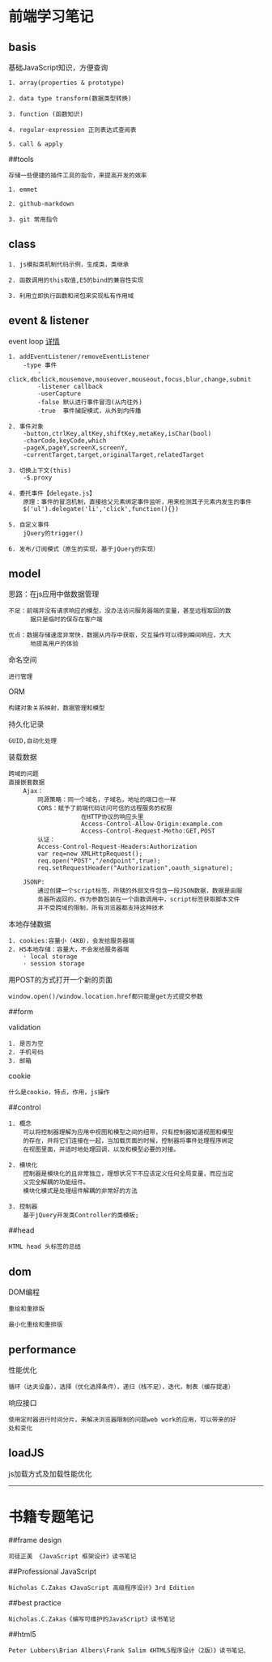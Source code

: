 前端学习笔记
====================

## basis

基础JavaScript知识，方便查询

	1. array(properties & prototype)

	2. data type transform(数据类型转换)

	3. function (函数知识)

	4. regular-expression 正则表达式查阅表

	5. call & apply

##tools

	存储一些便捷的插件工具的指令，来提高开发的效率

	1. emmet

	2. github-markdown

	3. git 常用指令
## class

	1. js模拟类机制代码示例，生成类，类继承

	2. 函数调用的this取值,E5的bind的兼容性实现

	3. 利用立即执行函数和闭包来实现私有作用域

## event & listener

event loop [详情](http://www.ruanyifeng.com/blog/2013/10/event_loop.html)

	1. addEventListener/removeEventListener
		-type 事件
			-click,dbclick,mousemove,mouseover,mouseout,focus,blur,change,submit
			-listener callback
			-userCapture
			-false 默认进行事件冒泡(从内往外)
			-true  事件捕捉模式，从外到内传播

	2. 事件对象
		-button,ctrlKey,altKey,shiftKey,metaKey,isChar(bool)
		-charCode,keyCode,which
		-pageX,pageY,screenX,screenY,
		-currentTarget,target,originalTarget,relatedTarget

	3. 切换上下文(this)
		-$.proxy

	4. 委托事件【delegate.js】
		原理：事件的冒泡机制，直接给父元素绑定事件监听，用来检测其子元素内发生的事件
		$('ul').delegate('li','click',function(){})

	5. 自定义事件
		jQuery的trigger()

	6. 发布/订阅模式（原生的实现，基于jQuery的实现）

## model

 思路：在js应用中做数据管理

	不足：前端并没有请求响应的模型，没办法访问服务器端的变量，甚至远程取回的数
		  据只是临时的保存在客户端

	优点：数据存储速度非常快，数据从内存中获取，交互操作可以得到瞬间响应，大大
		  地提高用户的体验

 命名空间

	进行管理

ORM

	构建对象关系映射，数据管理和模型

持久化记录

	GUID,自动化处理

装载数据

	跨域的问题
	直接嵌套数据
		Ajax：
			同源策略：同一个域名，子域名，地址的端口也一样
			CORS：赋予了前端代码访问可信的远程服务的权限
						在HTTP协议的响应头里
						Access-Control-Allow-Origin:example.com
						Access-Control-Request-Metho:GET,POST
			认证：
			Access-Control-Request-Headers:Authorization
			var req=new XMLHttpRequest();
			req.open("POST","/endpoint",true);
			req.setRequestHeader("Authorization",oauth_signature);

		JSONP:
			通过创建一个script标签，所辖的外部文件包含一段JSON数据，数据是由服
			务器所返回的，作为参数包装在一个函数调用中，script标签获取脚本文件
			并不受跨域的限制，所有浏览器都支持这种技术

本地存储数据

	1. cookies:容量小（4KB），会发给服务器端
	2. H5本地存储：容量大，不会发给服务器端
		· local storage
		· session storage

用POST的方式打开一个新的页面

	window.open()/window.location.href都只能是get方式提交参数

##form

validation

	1. 是否为空
	2. 手机号码
	3. 邮箱

cookie

	什么是cookie，特点，作用，js操作

##control

	1. 概念
		可以将控制器理解为应用中视图和模型之间的纽带，只有控制器知道视图和模型
		的存在，并将它们连接在一起，当加载页面的时候，控制器将事件处理程序绑定
		在视图里面，并适时地处理回调，以及和模型必要的对接。

	2. 模块化
		控制器是模块化的且非常独立，理想状况下不应该定义任何全局变量，而应当定
		义完全解耦的功能组件。
		模块化模式是处理组件解耦的非常好的方法

	3. 控制器
		基于jQuery开发类Controller的类模板;

##head

	HTML head 头标签的总结

## dom

DOM编程

	重绘和重排版

	最小化重绘和重排版

## performance

性能优化

	循环（达夫设备），选择（优化选择条件），递归（栈不足），迭代，制表（缓存提速）

响应接口

	使用定时器进行时间分片，来解决浏览器限制的问题web work的应用，可以带来的好
	处和变化

## loadJS

js加载方式及加载性能优化

***
# 书籍专题笔记

##frame design

	司徒正美 《JavaScript 框架设计》读书笔记

##Professional JavaScript

	Nicholas C.Zakas 《JavaScript 高级程序设计》3rd Edition

##best practice

	Nicholas.C.Zakas《编写可维护的JavaScript》读书笔记

##html5

	Peter Lubbers\Brian Albers\Frank Salim 《HTML5程序设计（2版）》读书笔记、